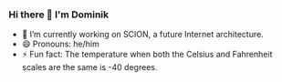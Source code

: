 ### Hi there 👋 I'm Dominik

- 🔭 I’m currently working on SCION, a future Internet architecture.
- 😄 Pronouns: he/him
- ⚡ Fun fact: The temperature when both the Celsius and Fahrenheit scales are the same is -40 degrees.

<!--
**Oncilla/oncilla** is a ✨ _special_ ✨ repository because its `README.md` (this file) appears on your GitHub profile.

Here are some ideas to get you started:

- 🔭 I’m currently working on ...
- 🌱 I’m currently learning ...
- 👯 I’m looking to collaborate on ...
- 🤔 I’m looking for help with ...
- 💬 Ask me about ...
- 📫 How to reach me: ...
- 😄 Pronouns: ...
- ⚡ Fun fact: The temperature when both the Celsius and Fahrenheit scales are the same is -40 degrees.

[![oncilla's github stats](https://github-readme-stats.vercel.app/api?username=oncilla&show_icons=true&count_private=true)](https://github-readme-stats.vercel.app/api?username=oncilla&show_icons=true&count_private=true)

-->
